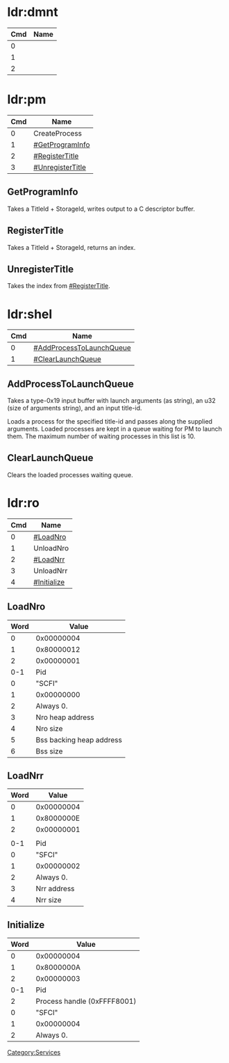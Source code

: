 # ldr:dmnt

| Cmd | Name |
| --- | ---- |
| 0   |      |
| 1   |      |
| 2   |      |

# ldr:pm

| Cmd | Name                                             |
| --- | ------------------------------------------------ |
| 0   | CreateProcess                                    |
| 1   | [\#GetProgramInfo](#GetProgramInfo "wikilink")   |
| 2   | [\#RegisterTitle](#RegisterTitle "wikilink")     |
| 3   | [\#UnregisterTitle](#UnregisterTitle "wikilink") |

## GetProgramInfo

Takes a TitleId + StorageId, writes output to a C descriptor buffer.

## RegisterTitle

Takes a TitleId + StorageId, returns an index.

## UnregisterTitle

Takes the index from
[\#RegisterTitle](#RegisterTitle "wikilink").

# ldr:shel

| Cmd | Name                                                             |
| --- | ---------------------------------------------------------------- |
| 0   | [\#AddProcessToLaunchQueue](#AddProcessToLaunchQueue "wikilink") |
| 1   | [\#ClearLaunchQueue](#ClearLaunchQueue "wikilink")               |

## AddProcessToLaunchQueue

Takes a type-0x19 input buffer with launch arguments (as string), an u32
(size of arguments string), and an input title-id.

Loads a process for the specified title-id and passes along the supplied
arguments. Loaded processes are kept in a queue waiting for PM to launch
them. The maximum number of waiting processes in this list is 10.

## ClearLaunchQueue

Clears the loaded processes waiting queue.

# ldr:ro

| Cmd | Name                                   |
| --- | -------------------------------------- |
| 0   | [\#LoadNro](#LoadNro "wikilink")       |
| 1   | UnloadNro                              |
| 2   | [\#LoadNrr](#LoadNrr "wikilink")       |
| 3   | UnloadNrr                              |
| 4   | [\#Initialize](#Initialize "wikilink") |

## LoadNro

| Word | Value                    |
| ---- | ------------------------ |
| 0    | 0x00000004               |
| 1    | 0x80000012               |
| 2    | 0x00000001               |
| 0-1  | Pid                      |
| 0    | "SCFI"                   |
| 1    | 0x00000000               |
| 2    | Always 0.                |
| 3    | Nro heap address         |
| 4    | Nro size                 |
| 5    | Bss backing heap address |
| 6    | Bss size                 |

## LoadNrr

| Word | Value       |
| ---- | ----------- |
| 0    | 0x00000004  |
| 1    | 0x8000000E  |
| 2    | 0x00000001  |
|      |             |
| 0-1  | Pid         |
| 0    | "SFCI"      |
| 1    | 0x00000002  |
| 2    | Always 0.   |
| 3    | Nrr address |
| 4    | Nrr size    |

## Initialize

| Word | Value                       |
| ---- | --------------------------- |
| 0    | 0x00000004                  |
| 1    | 0x8000000A                  |
| 2    | 0x00000003                  |
| 0-1  | Pid                         |
| 2    | Process handle (0xFFFF8001) |
| 0    | "SFCI"                      |
| 1    | 0x00000004                  |
| 2    | Always 0.                   |

[Category:Services](Category:Services "wikilink")
